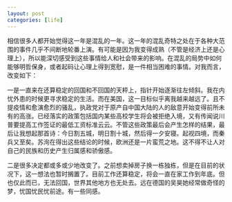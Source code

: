 ```yaml
---
layout: post
categories: [life]
---
```


相信很多人都开始觉得这一年是混乱的一年。这一年的混乱奇特之处在于各种大范围的事件几乎不间断地轮番上演。有可能是因为我变得成熟（不管是经济上还是心理上），所以能深切感受到这些事情给人和社会带来的影响。在混乱的局势中如何能够明哲保身，或者起码让心理上得到宽慰，是一件相当困难的事情。对我而言，改变如下：

一是一直来在还算稳定的回国和不回国的天枰上，指针开始逐渐往左倾斜。我在内忧外患的时候更寻求稳定的生活。而在美国，这一目标似乎离我越来越远了。且不提疫情和愈演愈烈的骚乱，执政党对于原产自中国大陆的人的敌意开始变得前所未有的高涨。已经落实的政策包括国内某些高校学生将会被拒绝入境，又有传闻说川普要提高工作签证的最低工资标准云云。不管这些政策最后会产生怎样的结果，最后让我想起那首诗：今日割五城，明日割十城，然后得一夕安寝。起视四境，而秦兵又至矣。苏洵在得出这些结论的时候，欧洲还是一片蛮荒之地。这不得不让人对自己的民族和历史产生归属感和骄傲感。

二是很多决定都或多或少地改变了。之前想卖掉房子换一栋独栋，但是在目前的状况下，这一想法也暂时搁置了。目前工作还算稳定，将会一直在家工作到年底。但也仅此而已，无法回国，世界其他地方也无处去。远在德国的吴昊她经常做奇怪的梦，忧国忧民忧前途。有一些同感。
